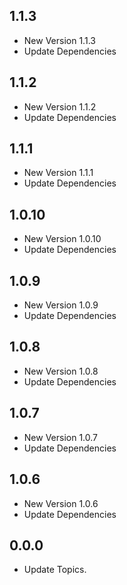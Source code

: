 ## 1.1.3

- New Version 1.1.3
- Update Dependencies
## 1.1.2

- New Version 1.1.2
- Update Dependencies
## 1.1.1

- New Version 1.1.1
- Update Dependencies
## 1.0.10

- New Version 1.0.10
- Update Dependencies
## 1.0.9

- New Version 1.0.9
- Update Dependencies
## 1.0.8

- New Version 1.0.8
- Update Dependencies
## 1.0.7

- New Version 1.0.7
- Update Dependencies
## 1.0.6

- New Version 1.0.6
- Update Dependencies
## 0.0.0

- Update Topics.
